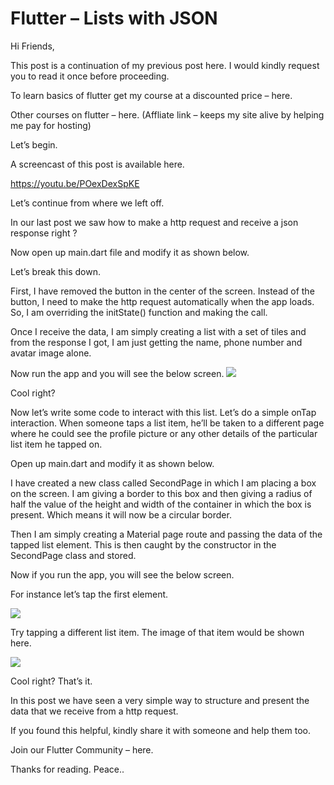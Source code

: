 # Flutter – Lists with JSON

Hi Friends,

This post is a continuation of my previous post here. I would kindly request you to read it once before proceeding.

To learn basics of flutter get my course at a discounted price – here.

Other courses on flutter – here. (Affliate link – keeps my site alive by helping me pay for hosting)

Let’s begin.

A screencast of this post is available here.

https://youtu.be/POexDexSpKE

Let’s continue from where we left off.

In our last post we saw how to make a http request and receive a json response right ?

Now open up main.dart file and modify it as shown below.

<script src="https://gist.github.com/iswift-ru/384f4b90218bb3260ec077da6c3a04f9.js"></script>

Let’s break this down.

First, I have removed the button in the center of the screen. Instead of the button, I need to make the http request automatically when the app loads. So, I am overriding the initState() function and making the call.

Once I receive the data, I am simply creating a list with a set of tiles and from the response I got, I am just getting the name, phone number and avatar image alone.

Now run the app and you will see the below screen.
![](https://iswift.ru/images/Screenshot_2018-05-19-21-36-14-e1526746144606.png)

Cool right?

Now let’s write some code to interact with this list. Let’s do a simple onTap interaction. When someone taps a list item, he’ll be taken to a different page where he could see the profile picture or any other details of the particular list item he tapped on.

Open up main.dart and modify it as shown below.

<script src="https://gist.github.com/iswift-ru/47022cea476b65de3dd47421eb00317b.js"></script>

I have created a new class called SecondPage in which I am placing a box on the screen. I am giving a border to this box and then giving a radius of half the value of the height and width of the container in which the box is present. Which means it will now be a circular border.

Then I am simply creating a Material page route and passing the data of the tapped list element. This is then caught by the constructor in the SecondPage class and stored.

Now if you run the app, you will see the below screen.

For instance let’s tap the first element.

![](https://iswift.ru/images/Screenshot_2018-05-19-21-36-22-e1526746401874.png)

Try tapping a different list item. The image of that item would be shown here.

![](https://iswift.ru/images/Screenshot_2018-05-19-21-36-31-e1526746448563.png)

Cool right? That’s it.

In this post we have seen a very simple way to structure and present the data that we receive from a http request.

If you found this helpful, kindly share it with someone and help them too.

Join our Flutter Community – here.

Thanks for reading. Peace.. 
